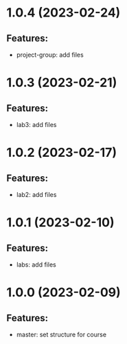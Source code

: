 # 1.0.4 (2023-02-24)
## Features: 
- project-group: add files

# 1.0.3 (2023-02-21)
## Features: 
- lab3: add files

# 1.0.2 (2023-02-17)
## Features: 
- lab2: add files

# 1.0.1 (2023-02-10)
## Features: 
- labs: add files

# 1.0.0 (2023-02-09)
## Features: 
- master: set structure for course
